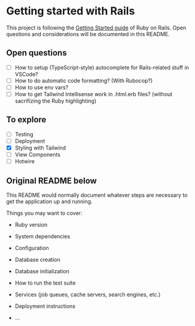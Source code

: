 # Getting started with Rails

This project is following the [Getting Started guide](https://guides.rubyonrails.org/getting_started.html) of Ruby on Rails. Open questions and considerations will be documented in this README.

## Open questions

- [ ] How to setup (TypeScript-style) autocomplete for Rails-related stuff in VSCode?
- [ ] How to do automatic code formatting? (With Rubocop?)
- [ ] How to use env vars?
- [ ] How to get Tailwind Intellisense work in .html.erb files? (without sacrifizing the Ruby highlighting)

## To explore

- [ ] Testing
- [ ] Deployment
- [x] Styling with Tailwind
- [ ] View Components
- [ ] Hotwire

## Original README below

This README would normally document whatever steps are necessary to get the
application up and running.

Things you may want to cover:

- Ruby version

- System dependencies

- Configuration

- Database creation

- Database initialization

- How to run the test suite

- Services (job queues, cache servers, search engines, etc.)

- Deployment instructions

- ...
